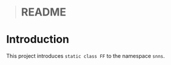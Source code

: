 > # README

# Introduction

This project introduces `static class FF` to the namespace `snns`.

<!--

`FF` provides methods to solve recurring DRY problems.

The pitch: You can replace this:

```csharp
public void YourMethod()
{
    var messages = _messageBus.Read();
    if(messages == null)
      return;
  
    messages = messages
                .Where( m => !string.IsNullOrWhitespace(m) )
                .Select( m => m! )
                .ToList();
    if( messages.Count == 0 )
        return;
    else
        Process(messages);
}
```

With this:

```csharp
public void YourMethod()
{
    var messages = FF.WhereUseful(_messageBus.read())

    if(messages == null || messages.Count == 0)
        return;
    else
        Process(messages);
}
```


# Roadmap

In no particular order:

- Set up CI/CD
  - ~~Test on push/PR~~ DONE
- Release management
  - Establish reliable release branches
  - Upload releases to nuget.org on command
  - Write scripts to automate most of this
- Expand
  - Transfer more methods from my private repos to here
  - And their tests
  - Transfer my StrongType library from private to public
- Usability
  - Change naming pattern to make it more clear how a method works
    - Does it throw? Return null? Return false?
  - Add extension method equivalents for single-argument methods.


Rash notes:
take in user input of entire semVer, automatically build pacakge with that semver using github actions.

maybe bash/ powershell script, or stuff in github actions itself activated on uploading a tag/ commit message?

figure out a way to check existing tags and compare against pushed tag, abort build if pushed tag is older than highest existing tag
-->
